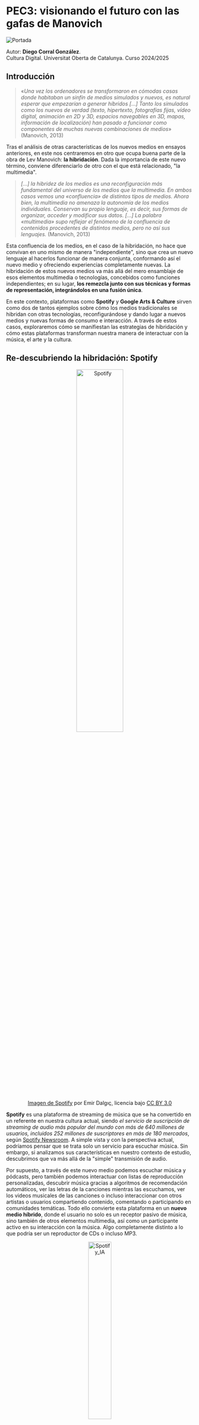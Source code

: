 # PEC3: visionando el futuro con las gafas de Manovich

![Portada](https://github.com/d3gus/PEC3_Manovich_Reloaded/blob/main/images/matrix_manovich_portada.gif/)

Autor: **Diego Corral González**.  
Cultura Digital. Universitat Oberta de Catalunya. Curso 2024/2025

## **Introducción**

> «_Una vez los ordenadores se transformaron en cómodas casas donde habitaban un sinfín de medios simulados y nuevos, es natural esperar que empezarían a generar híbridos […] Tanto los simulados como los nuevos de verdad (texto, hipertexto, fotografías fijas, vídeo digital, animación en 2D y 3D, espacios navegables en 3D, mapas, información de localización) han pasado a funcionar como componentes de muchas nuevas combinaciones de medios_» (Manovich, 2013)

Tras el análisis de otras características de los nuevos medios en ensayos anteriores, en este nos centraremos en otro que ocupa buena parte de la obra de Lev Manovich: **la hibridación**. Dada la importancia de este nuevo término, conviene diferenciarlo de otro con el que está relacionado, "la multimedia".

> _[...] la hibridez de los medios es una reconfiguración más fundamental del universo de los medios que la multimedia. En ambos casos vemos una «confluencia» de distintos tipos de medios. Ahora bien, la multimedia no amenaza la autonomía de los medios individuales. Conservan su propio lenguaje, es decir, sus formas de organizar, acceder y modificar sus datos. [...] La palabra «multimedia» supo reflejar el fenómeno de la confluencia de contenidos procedentes de distintos medios, pero no así sus lenguajes._ (Manovich, 2013)

Esta confluencia de los medios, en el caso de la hibridación, no hace que convivan en uno mismo de manera "independiente", sino que crea un nuevo lenguaje al hacerlos funcionar de manera conjunta, conformando así el nuevo medio y ofreciendo experiencias completamente nuevas. La hibridación de estos nuevos medios va más allá del mero ensamblaje de esos elementos multimedia o tecnologías, concebidos como funciones independientes; en su lugar, **los remezcla junto con sus técnicas y formas de representación, integrándolos en una fusión única**.

En este contexto, plataformas como **Spotify** y **Google Arts & Culture** sirven como dos de tantos ejemplos sobre cómo los medios tradicionales se hibridan con otras tecnologías, reconfigurándose y dando lugar a nuevos medios y nuevas formas de consumo e interacción. A través de estos casos, exploraremos cómo se manifiestan las estrategias de hibridación y cómo estas plataformas transforman nuestra manera de interactuar con la música, el arte y la cultura.

## **Re-descubriendo la hibridación: Spotify**
<p align="center"><img src="https://upload.wikimedia.org/wikipedia/commons/4/48/Spotify_Badge_%28large%29.png" alt="Spotify" width="50%" /></p>
<p align="center"><a href="https://commons.wikimedia.org/wiki/File:Spotify_Badge_%28large%29.png">Imagen de Spotify</a> por Emir Dalgıç, licencia bajo <a href="https://creativecommons.org/licenses/by/3.0/deed.es" target="_blank">CC BY 3.0</a></p>

**Spotify** es una plataforma de streaming de música que se ha convertido en un referente en nuestra cultura actual, siendo *el servicio de suscripción de streaming de audio más popular del mundo con más de 640 millones de usuarios, incluidos 252 millones de suscriptores en más de 180 mercados*, según [Spotify Newsroom](https://newsroom.spotify.com/company-info/). A simple vista y con la perspectiva actual, podríamos pensar que se trata solo un servicio para escuchar música. Sin embargo, si analizamos sus características en nuestro contexto de estudio, descubrimos que va más allá de la "simple" transmisión de audio.

Por supuesto, a través de este nuevo medio podemos escuchar música y pódcasts, pero también podemos interactuar con listas de reproducción personalizadas, descubrir música gracias a algoritmos de recomendación automáticos, ver las letras de la canciones mientras las escuchamos, ver los videos musicales de las canciones o incluso interaccionar con otros artistas o usuarios compartiendo contenido, comentando o participando en comunidades temáticas. Todo ello convierte esta plataforma en un **nuevo medio híbrido**, donde el usuario no solo es un receptor pasivo de música, sino también de otros elementos multimedia, así como un participante activo en su interacción con la música. Algo completamente distinto a lo que podría ser un reproductor de CDs o incluso MP3.

<p align="center"><img src="https://www.trustedreviews.com/wp-content/uploads/sites/54/2023/09/How-to-use-Spotify-AI-DJ-2.jpg" alt="Spotify_IA" width="35%" /></p>
<p align="center"><a href="https://www.trustedreviews.com/wp-content/uploads/sites/54/2023/09/How-to-use-Spotify-AI-DJ-2.jpg">Interfaz de Spotify</a> por Max Parker, licencia bajo <a href="https://creativecommons.org/licenses/by-nc-nd/4.0/deed.es">CC BY-NC-ND 4.0</a></p>

Como acabamos de ver, confluyen en Spotify distintos contenidos, pero la hibridación da como resultado un nuevo espacio dinámico donde esos distintos formatos conviven y funcionan conjuntamente de forma coherente. En este entorno podemos ver la combinación de distintos elementos: **audio** en distintos formatos (música), **imágenes** (portadas de álbumes), **textos** (letras o títulos de canciones o de interfaz) y **vídeos** (videos musicales o incluso "canvas", que son nuevos vídeos cortos en bucle que los artistas pueden asignar a una canción o álbum). Todo ello integrado con distintas técnicas en su **interfaz interactiva**, que **permite al usuario navegar por los distintos medios de forma simultánea**. Además, esta **interfaz también conecta con las distintas formas de contenidos ya existente**. Por ejemplo, las listas de reproducción recomendadas, que funcionan como una interfaz para navegar a través de nuevas bibliotecas musicales. Del mismo modo, se puede acceder tanto a pódcasts y "pódcasts con música", como a vídeos musicales, a través de su interfaz.

> _Los híbridos pueden combinar y reconfigurar formatos de medios conocidos e interfaces de medios para ofrecer nuevos tipos de representación híbridas._ (Manovich, 2013)

En este caso, **las listas de reproducción** **personalizadas** **o** las **recomendadas** por su algoritmo, **ofrecen una reconfiguración** **del contenido musical** en base a las preferencias del usuario. De manera similar, y aprovechando que estamos a final de año, Spotify también ofrece un resumen anual musical, presentando así una visualización personalizada e interactiva del año musical según los hábitos y gustos del usuario.

En definitiva,
> [...] _el objetivo global es representar el mundo o nuestra experiencia de forma novedosa, combinando y probablemente reconfigurando las representaciones de medios que ya conocemos._ (Manovich, 2013)

Y aunque Spotify no modifica los formatos de su medio principal en sí (las canciones en wav o en cualquier formato digital, siguen siendo canciones), sí redefine la manera en que interactuamos con ese y otros medios, **fusionados en uno con un metalenguaje propio**. Este concepto de metalenguaje puede entenderse bajo la definición del mismo Alan Kay: _"encuentro/inclusión/acumulación, en definitiva, la unión de realidades que anteriormente existían por separado"_.


## Re-descubriendo la hibridación: Google Arts & Culture  

<p align="center"><img src="https://upload.wikimedia.org/wikipedia/commons/2/29/Google_Arts_and_Culture_wordmark.svg" alt="GoogleArts" width="50%" /></p>
<p align="center"><a href="https://commons.wikimedia.org/wiki/File:Google_Arts_and_Culture_wordmark.svg">Logo de Google Arts & Culture</a> de dominio público sin restricciones de derechos de autor</p>   

Google Arts & Culture (anteriormente Google Art Project) es una plataforma digital que pone a disposición de los usuarios una vasta colección de arte, historia, cultura y patrimonio a través de imágenes en alta calidad y una experiencia inmersiva con recorridos virtuales. Actualmente, *colabora con más de 2000 instituciones culturales de más de 80 países y cuenta con más de 200.000 imágenes digitales de alta resolución de obras de arte originales, 7 millones de artefactos de archivo, más de 1800 capturas de museos de Street View y más de 3000 exposiciones online seleccionadas por expertos* ([fuente](https://support.google.com/culturalinstitute/partners/answer/4395223?hl=es#:~:text=En%20Google%20Arts%20%26%20Culture%20desarrollamos,mundo%20a%20trav%C3%A9s%20de%20Internet.)).

No solo da acceso a obras de arte icónicas, sino que también permite explorar artistas, acontecimientos o personajes históricos y exposiciones interactivas. También ofrece recorridos virtuales por museos y experiencias inmersivas, como descubrir ciudades a través del arte o la evolución histórica de piezas según su cronología o geografía. Se trata pues, de una **nueva experiencia digital** que **fusiona distintas tecnologías y formas de representación.**

<p align="center"><img src="https://upload.wikimedia.org/wikipedia/commons/thumb/0/0d/Google_Art_Project_at_the_National_Museum_of_Art_in_Budapest_%282%29.JPG/800px-Google_Art_Project_at_the_National_Museum_of_Art_in_Budapest_%282%29.JPG?20130731074249" alt="GoogleArtProjectBudapest" width="50%" /></p>
<p align="center"><a href="https://commons.wikimedia.org/wiki/File:Google_Art_Project_at_the_National_Museum_of_Art_in_Budapest_(2).JPG">Proyecto Google Art en el Museo Nacional de Arte de Budapest</a> por Chico kippel, licencia bajo <a href="https://creativecommons.org/licenses/by/3.0/deed.es" target="_blank">CC BY 3.0</a></p> 

> [...] _los híbridos pueden centrarse en nuevas maneras de navegar e interaccionar con formatos de medios ya existentes. En este caso el tipo de medio en sí ni se modifica ni se combina con otros, sino que la hibridación se produce en la interfaz de usuario y las herramientas que facilita el proyecto, servicio o aplicación para trabajar con ese tipo de medios ya existentes_. Manovich (2013)

Pongámonos ahora "las gafas de Manovich". En este caso, nuevamente encontramos distintos medios que convergen, como: **fotografía**, **vídeo**, **audio**, **mapas interactivos**, **realidad aumentada** y **realidad virtual**. Pero una vez más, la fusión de todos estos medios y tecnologías no resulta solo en un simple acto de visualización de una foto, sino que su interfaz hace posible la interacción simultánea de esos medios. La hibridación aquí **crea nuevas representaciones de los medios existentes y, al mismo tiempo, redefine las herramientas de navegación e interacción**. Así, en lugar de simplemente presentar las obras de arte como imágenes estáticas, la plataforma permite que los usuarios interactúen con ellas mediante herramientas de **zoom, rotación y panorámicas**. Concretamente, su proyecto **"Art Camera" permite a los usuarios ampliar las imágenes para descubrir detalles minúsculos** de obras de arte que, de otra manera, serían casi imperceptibles a simple vista. Y todo ello, ofreciendo **una experiencia nueva** con la posibilidad de acceder a esas obras desde cualquier lugar con conexión a internet, eliminando barreras geográficas o económicas.

<p align="center"><img src="https://upload.wikimedia.org/wikipedia/commons/thumb/c/c1/Screenshot_Google_Art_Project_Manet_Wintergarten.jpg/750px-Screenshot_Google_Art_Project_Manet_Wintergarten.jpg?20110207014446" alt="GoogleArtProject" width="50%" /></p>
<p align="center"><a href="https://commons.wikimedia.org/wiki/File:Screenshot_Google_Art_Project_Manet_Wintergarten.jpg">Proyecto de arte de Google "Soy el jardín de invierno"</a> de dominio público sin restricciones de derechos de autor</p>  

También usa **un tipo de medio como envoltorio de otro** al usar la **realidad aumentada para mostrar obras de arte**, animales, árboles u objetos, en el espacio físico que se desee a través de la cámara del dispositivo. De la misma manera, su sección **"Art Selfie"** usa el **reconocimiento facial** de las fotografías tomadas por los usuarios con sus cámaras, **para compararlas con las obras de arte** famosas y encontrar similitudes. 

> _Otra forma de categorizar los híbridos de medios es preguntándonos si un híbrido concreto ofrece nuevas formas de representar el mundo o de navegar por estas representaciones_. (Manovich, 2013)

Si nos hacemos esa pregunta que sugiere Lev Manovich, podemos concluir que Google Arts & Culture ha logrado precisamente esto, abriendo nuevas posibilidades de navegar por la cultura y de acceder al arte en la era digital.

## Bibliografía
-   Arts, G. (s/f). **Google Arts & Culture**. Google.com. Recuperado el 15 de diciembre de 2024, de https://artsandculture.google.com/
-   Canvas – **Spotify for Artists**. (s/f). Spotify.com. Recuperado el 13 de diciembre de 2024, de https://artists.spotify.com/es/canvas
-   Manovich, Lev. (2013).  **El Software toma el mando**. Barcelona: Editorial UOC.
-   Wrapped 2024 en. (s/f). **Spotify**. Recuperado el 13 de diciembre de 2024, de https://www.spotify.com/es/wrapped/





